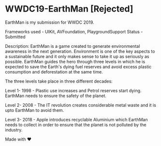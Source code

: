 # WWDC19-EarthMan [Rejected]

EarthMan is my submission for WWDC 2019. 

Frameworks used - UIKit, AVFoundation, PlaygroundSupport
Status - Submitted

Description:
  EarthMan is a game created to generate environmental awareness in the next generation. Environment is one of the key aspects to a sustainable future and it only makes sense to take it up as seriously as possible. EarthMan guides the hero through three levels in which he is expected to save the Earth's dying fuel reserves and avoid excess plastic consumption and deforestation at the same time.
  
  The three levels take place in three different decades:
  
  Level 1- 1998 - Plastic use increases and Petrol reserves start dying. EarthMan needs to ensure the safety of the planet.
  
  Level 2- 2008 - The IT revolution creates considerable metal waste and it is upto EarthMan to avoid them.
  
  Level 3- 2018 - Apple introduces recyclable Aluminium which EarthMan needs to collect in order to ensure that the planet is not polluted by the industry.
  
Made with ❤️ 

